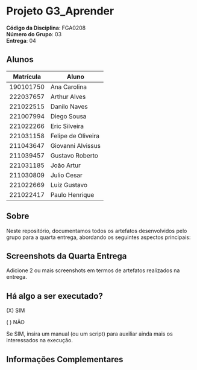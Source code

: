 # Projeto G3_Aprender

**Código da Disciplina**: FGA0208<br>
**Número do Grupo**: 03<br>
**Entrega**: 04<br>

## Alunos

| Matrícula | Aluno |
| -- | -- |
| 190101750 | Ana Carolina |
| 222037657 | Arthur Alves |
| 221022515 | Danilo Naves |
| 221007994 | Diego Sousa |
| 221022266 | Eric Silveira |
| 221031158 | Felipe de Oliveira |
| 211043647 | Giovanni Alvissus |
| 211039457 | Gustavo Roberto |
| 221031185 | João Artur |
| 211030809 | Julio Cesar |
| 221022669 | Luiz Gustavo |
| 221022417 | Paulo Henrique |

## Sobre

Neste repositório, documentamos todos os artefatos desenvolvidos pelo grupo para a quarta entrega, abordando os seguintes aspectos principais:


## Screenshots da Quarta Entrega

Adicione 2 ou mais screenshots em termos de artefatos realizados na entrega.

## Há algo a ser executado?

(X) SIM

( ) NÃO

Se SIM, insira um manual (ou um script) para auxiliar ainda mais os interessados na execução.

## Informações Complementares 